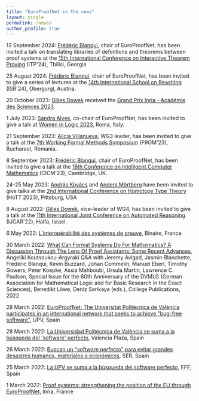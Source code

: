 ```yaml
---
title: "EuroProofNet in the news"
layout: single
permalink: /news/
author_profile: true
---
```


13 September 2024: [Frédéric Blanqui](https://blanqui.gitlabpages.inria.fr/), chair of EuroProofNet, has been invited a talk on translating libraries of definitions and theorems between proof systems at the [15th International Conference on Interactive Theorem Proving](https://www.viam.science.tsu.ge/itp2024/) (ITP'24), Tbilisi, Georgia

25 August 2024: [Frédéric Blanqui](https://blanqui.gitlabpages.inria.fr/), chair of EuroProofNet, has been invited to give a series of lectures at the [14th International School on Rewriting](http://cl-informatik.uibk.ac.at/isr24/) (ISR'24), Obergurgl, Austria.

20 October 2023: [Gilles Dowek](http://www.lsv.fr/~dowek/) received the [Grand Prix Inria - Académie des Sciences 2023](https://www.inria.fr/fr/gilles-dowek-methodes-formelles-grand-prix-scientifique-inria-academie-des-sciences-2023).

1 July 2023: [Sandra Alves](https://www.dcc.fc.up.pt/~sandra/Home/Home.html), co-chair of EuroProofNet, has been invited to give a talk at [Women in Logic 2023](https://sites.google.com/view/wil2023/home), Roma, Italy.

21 September 2023: [Alicia Villanueva](http://personales.upv.es/alvilga1/), WG3 leader, has been invited to give a talk at the [7th Working Formal Methods Symposium]((https://from2023.cs.unibuc.ro/)) (FROM'23), Bucharest, Romania.

8 September 2023: [Frédéric Blanqui](https://blanqui.gitlabpages.inria.fr/), chair of EuroProofNet, has been invited to give a talk at the [16th Conference on Intelligent Computer Mathematics](https://cicm-conference.org/2023/) (CICM'23), Cambridge, UK.

24-25 May 2023: [András Kovács](https://andraskovacs.github.io/) and [Anders Mörtberg](https://staff.math.su.se/anders.mortberg/) have been invited to give talks at the [2nd International Conference on Homotopy Type Theory](https://hott.github.io/HoTT-2023) (HoTT 2023), Pittsburg, USA

8 August 2022: [Gilles Dowek](http://www.lsv.fr/~dowek/), vice-leader of WG4, has been invited to give a talk at the [11th International Joint Conference on Automated Reasoning](https://ijcar.org) (IJCAR'22), Haifa, Israel.

6 May 2022: [L’interopérabilité des systèmes de preuve](https://www.lemonde.fr/blog/binaire/2022/05/06/linteroperabilite-des-systemes-de-preuve/), Binaire, France

30 March 2022: [What Can Formal Systems Do For Mathematics? A Discussion Through The Lens Of Proof Assistants: Some Recent Advances](https://www.researchgate.net/publication/359592051_What_Can_Formal_Systems_Do_For_Mathematics_A_Discussion_Through_The_Lens_Of_Proof_Assistants_Some_Recent_Advances), Angeliki Koutsoukou-Argyraki Q&A with Jeremy Avigad, Jasmin Blanchette, Frédéric Blanqui, Kevin Buzzard, Johan Commelin, Manuel Eberl, Timothy Gowers, Peter Koepke, Assia Mahboubi, Ursula Martin, Lawrence C. Paulson, Special Issue for the 60th Anniversary of the DVMLG (German Association for Mathematical Logic and for Basic Research in the Exact Sciences), Benedikt Löwe, Deniz Sarikaya (eds.), College Publications, 2022

28 March 2022: [EuroProofNet: The Universitat Politècnica de València participates in an international network that seeks to achieve "bug-free software"](http://www.upv.es/noticias-upv/noticia-13516-europroofnet-en.html), UPV, Spain

28 March 2022: [La Universidad Politècnica de València se suma a la búsqueda del 'software' perfecto](https://valenciaplaza.com/la-universidad-politecnica-de-valencia-se-suma-a-la-busqueda-del-software-perfecto), Valencia Plaza, Spain

26 March 2022: [Buscan un "software perfecto" para evitar grandes desastres humanos, materiales o económicos](https://cadenaser.com/2022/03/26/buscan-un-software-perfecto-para-evitar-grandes-desastres-humanos-materiales-o-economicos/), SER, Spain

25 March 2022: [La UPV se suma a la búsqueda del software perfecto](https://www.efe.com/efe/comunitat-valenciana/sociedad/la-upv-se-suma-a-busqueda-del-software-perfecto/50000880-4770206), EFE, Spain

1 March 2022: [Proof systems: strengthening the position of the EU through EuroProofNet](https://www.inria.fr/en/proof-systems-strengthening-position-eu-through-europroofnet), Inria, France
